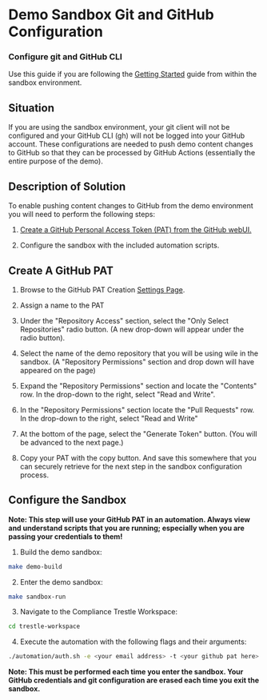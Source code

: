 # Demo Sandbox Git and GitHub Configuration
### Configure git and GitHub CLI

Use this guide if you are following the [Getting Started](./getting_started.md) guide from within the sandbox environment. 

## Situation
If you are using the sandbox environment, your git client will not be configured and your GitHub CLI (gh) will not be logged into your GitHub account. These configurations are needed to push demo content changes to GitHub so that they can be processed by GitHub Actions (essentially the entire purpose of the demo). 

## Description of Solution
To enable pushing content changes to GitHub from the demo environment you will need to perform the following steps:

1. [Create a GitHub Personal Access Token (PAT) from the GitHub webUI.](#Create-A-GitHub-PAT) 

2. Configure the sandbox with the included automation scripts.

## Create A GitHub PAT

1. Browse to the GitHub PAT Creation [Settings Page](https://github.com/settings/personal-access-tokens/new). 

2. Assign a name to the PAT

3. Under the "Repository Access" section, select the "Only Select Repositories" radio button. (A new drop-down will appear under the radio button).

4. Select the name of the demo repository that you will be using wile in the sandbox. (A "Repository Permissions" section and drop down will have appeared on the page)

5. Expand the "Repository Permissions" section and locate the "Contents" row. In the drop-down to the right, select "Read and Write".

6. In the "Repository Permissions" section locate the "Pull Requests" row. In the drop-down to the right, select "Read and Write"

7. At the bottom of the page, select the "Generate Token" button. (You will be advanced to the next page.)

5. Copy your PAT with the copy button. And save this somewhere that you can securely retrieve for the next step in the sandbox configuration process.

## Configure the Sandbox

**Note: This step will use your GitHub PAT in an automation. Always view and understand scripts that you are running; especially when you are passing your credentials to them!**

1. Build the demo sandbox:

```bash
make demo-build
```
2. Enter the demo sandbox:
```bash
make sandbox-run
```
3. Navigate to the Compliance Trestle Workspace:
``` bash
cd trestle-workspace
```
4. Execute the automation with the following flags and their arguments:
```bash
./automation/auth.sh -e <your email address> -t <your github pat here>
```
**Note: This must be performed each time you enter the sandbox. Your GitHub credentials and git configuration are erased each time you exit the sandbox.**




